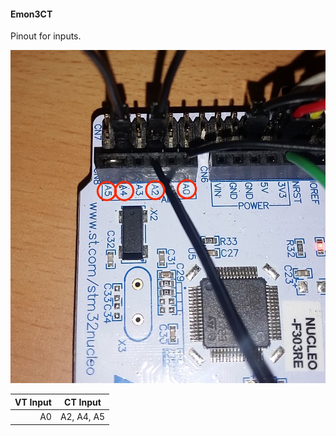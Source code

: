 #### Emon3CT

Pinout for inputs.

![Analog Pinout](../images/emonc3t_pins.jpg)

|  VT Input |  CT Input |
|--:|---|
|A0|A2, A4, A5|
